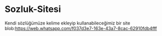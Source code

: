 # Sozluk-Sitesi
Kendi sözlüğümüze kelime ekleyip kullanabileceğimiz bir site
blob:https://web.whatsapp.com/f037d3e7-163e-43a7-8cac-62910fdb4fff
